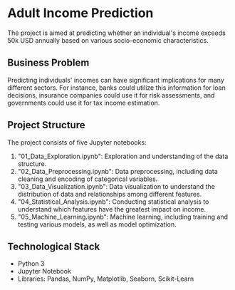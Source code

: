 # Adult Income Prediction
The project is aimed at predicting whether an individual's income exceeds 50k USD annually based on various socio-economic characteristics.

## Business Problem
Predicting individuals' incomes can have significant implications for many different sectors. For instance, banks could utilize this information for loan decisions, insurance companies could use it for risk assessments, and governments could use it for tax income estimation.

## Project Structure
The project consists of five Jupyter notebooks:

1. "01_Data_Exploration.ipynb": Exploration and understanding of the data structure.
2. "02_Data_Preprocessing.ipynb": Data preprocessing, including data cleaning and encoding of categorical variables.
3. "03_Data_Visualization.ipynb": Data visualization to understand the distribution of data and relationships among different features.
4. "04_Statistical_Analysis.ipynb": Conducting statistical analysis to understand which features have the greatest impact on income.
5. "05_Machine_Learning.ipynb": Machine learning, including training and testing various models, as well as model optimization.

## Technological Stack
- Python 3
- Jupyter Notebook
- Libraries: Pandas, NumPy, Matplotlib, Seaborn, Scikit-Learn